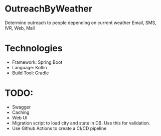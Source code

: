# OutreachByWeather
Determine outreach to people depending on current weather
Email, SMS, IVR, Web, Mail

# Technologies
* Framework: Spring Boot
* Language: Kotlin
* Build Tool: Gradle

# TODO: 
* Swagger
* Caching
* Web UI
* Migration script to load city and state in DB. Use this for validation.
* Use Github Actions to create a CI/CD pipeline
